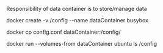 Responsibility of data container is to store/manage data

<!-- create data container with mapping to /config container -->
docker create -v /config --name dataContainer busybox

<!-- copy config file to data container -->
docker cp config.conf dataContainer:/config/

<!-- mount dataContainer volume inside ubuntu -->
docker run --volumes-from dataContainer ubuntu ls /config